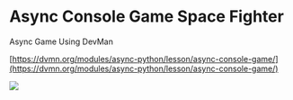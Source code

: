 # Async Console Game Space Fighter

Async Game Using DevMan

[https://dvmn.org/modules/async-python/lesson/async-console-game/](https://dvmn.org/modules/async-python/lesson/async-console-game/)

<img src="https://dvmn.org/media/lessons/ezgif.com-optimize_YgtCKU0.gif">

